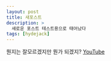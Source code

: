```yaml
---
layout: post
title: 새포스트
description: >
  새로운 포스트 테스트용으로 태어났다
tags: [hydejack]
---
```


  뭔지는 잘모르겠지만 뭔가 되겠지?
  [YouTube](https://www.youtube.com/watch?v=QOhq6wlZRM8)
